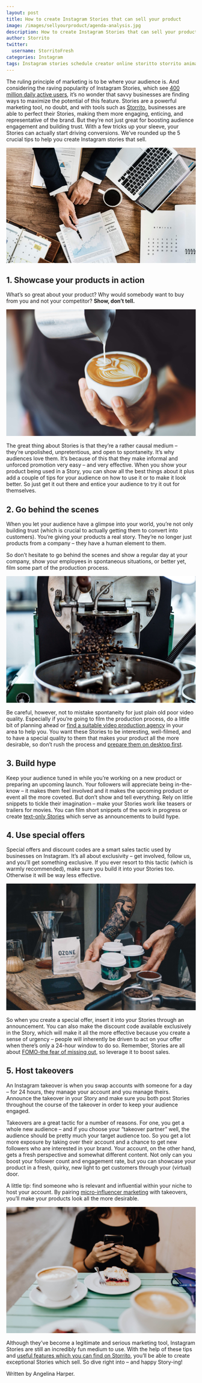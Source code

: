 ```yaml
---
layout: post
title: How to create Instagram Stories that can sell your product
image: /images/sellyourproduct/agenda-analysis.jpg
description: How to create Instagram Stories that can sell your product
author: Storrito
twitter:
  username: StorritoFresh
categories: Instagram
tags: Instagram stories schedule creator online storitto storrito animation pc computer desktop mac sticker location fonts
---
```


The ruling principle of marketing is to be where your audience is. And considering the raving popularity of Instagram Stories, which see [400 million daily active users](https://www.statista.com/statistics/730315/instagram-stories-dau/), it’s no wonder that savvy businesses are finding ways to maximize the potential of this feature. Stories are a powerful marketing tool, no doubt, and with tools such as [Storrito](https://storrito.com/), businesses are able to perfect their Stories, making them more engaging, enticing, and representative of the brand. But they’re not just great for boosting audience engagement and building trust. With a few tricks up your sleeve, your Stories can actually start driving conversions. We’ve rounded up the 5 crucial tips to help you create Instagram stories that sell.  

![How to post](/images/sellyourproduct/agenda-analysis.jpg "Storrito Instagram Editor")

<!--more-->

## 1. Showcase your products in action
What’s so great about your product? Why would somebody want to buy from you and not your competitor? **Show, don’t tell.**

![How to post](/images/sellyourproduct/art-blur.jpg "Storrito Instagram Editor")

The great thing about Stories is that they’re a rather causal medium – they’re unpolished, unpretentious, and open to spontaneity. It’s why audiences love them. It’s because of this that they make informal and unforced promotion very easy – and very effective. When you show your product being used in a Story, you can show all the best things about it plus add a couple of tips for your audience on how to use it or to make it look better. So just get it out there and entice your audience to try it out for themselves.

## 2. Go behind the scenes
When you let your audience have a glimpse into your world, you’re not only building trust (which is crucial to actually getting them to convert into customers). You’re giving your products a real story. They’re no longer just products from a company – they have a human element to them.

So don’t hesitate to go behind the scenes and show a regular day at your company, show your employees in spontaneous situations, or better yet, film some part of the production process.

![How to post](/images/sellyourproduct/gregory-hayes.jpg "Storrito Instagram Editor")

Be careful, however, not to mistake spontaneity for just plain old poor video quality. Especially if you’re going to film the production process, do a little bit of planning ahead or [find a suitable video production agency](https://www.designrush.com/agency/video-production) in your area to help you. You want these Stories to be interesting, well-filmed, and to have a special quality to them that makes your product all the more desirable, so don’t rush the process and [prepare them on desktop first](https://blog.storrito.com/instagram/2018/11/06/Prepare-Instagram-Story-on-a-PC.html).

## 3. Build hype

Keep your audience tuned in while you’re working on a new product or preparing an upcoming launch. Your followers will appreciate being in-the-know – it makes them feel involved and it makes the upcoming product or event all the more coveted. But don’t show and tell everything. Rely on little snippets to tickle their imagination – make your Stories work like teasers or trailers for movies. You can film short snippets of the work in progress or create [text-only Stories](https://blog.storrito.com/instagram/2018/05/29/how-to-create-a-text-only-story.html) which serve as announcements to build hype.  

## 4. Use special offers
Special offers and discount codes are a smart sales tactic used by businesses on Instagram. It’s all about exclusivity – get involved, follow us, and you’ll get something exclusive. If you ever resort to this tactic (which is warmly recommended), make sure you build it into your Stories too. Otherwise it will be way less effective.

![How to post](/images/sellyourproduct/salome-watel.jpg "Storrito Instagram Editor")

So when you create a special offer, insert it into your Stories through an announcement. You can also make the discount code available exclusively in the Story, which will make it all the more effective because you create a sense of urgency – people will inherently be driven to act on your offer when there’s only a 24-hour window to do so. Remember, Stories are all about [FOMO-the fear of missing out](https://adespresso.com/blog/use-fomo-marketing-social-media), so leverage it to boost sales.

## 5. Host takeovers
An Instagram takeover is when you swap accounts with someone for a day – for 24 hours, they manage your account and you manage theirs. Announce the takeover in your Story and make sure you both post Stories throughout the course of the takeover in order to keep your audience engaged.

Takeovers are a great tactic for a number of reasons. For one, you get a whole new audience – and if you choose your “takeover partner” well, the audience should be pretty much your target audience too. So you get a lot more exposure by taking over their account and a chance to get new followers who are interested in your brand. Your account, on the other hand, gets a fresh perspective and somewhat different content. Not only can you boost your follower count and engagement rate, but you can showcase your product in a fresh, quirky, new light to get customers through your (virtual) door.

A little tip: find someone who is relevant and influential within your niche to host your account. By pairing [micro-influencer marketing](https://www.forbes.com/sites/barrettwissman/2018/03/02/micro-influencers-the-marketing-force-of-the-future/#488652946707) with takeovers, you’ll make your products look all the more desirable.

![How to post](/images/sellyourproduct/kaboompics.jpg "Storrito Instagram Editor")

Although they’ve become a legitimate and serious marketing tool, Instagram Stories are still an incredibly fun medium to use. With the help of these tips and [useful features which you can find on Storrito](https://storrito.com/#features), you’ll be able to create exceptional Stories which sell. So dive right into – and happy Story-ing!

Written by Angelina Harper.
